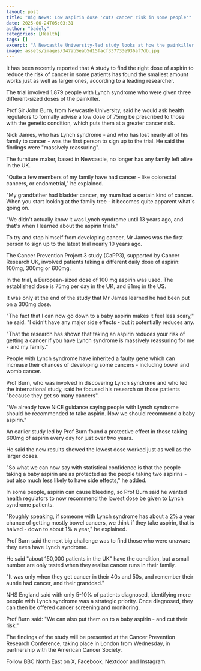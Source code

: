 ```yaml
---
layout: post
title: "Big News: Low aspirin dose 'cuts cancer risk in some people'"
date: 2025-06-24T05:03:31
author: "badely"
categories: [Health]
tags: []
excerpt: "A Newcastle University-led study looks at how the painkiller can help people with Lynch syndrome."
image: assets/images/347ab5eab5d15facf337733e936af7db.jpg
---
```


It has been recently reported that A study to find the right dose of aspirin to reduce the risk of cancer in some patients has found the smallest amount works just as well as larger ones, according to a leading researcher.

The trial involved 1,879 people with Lynch syndrome who were given three different-sized doses of the painkiller.

Prof Sir John Burn, from Newcastle University, said he would ask health regulators to formally advise a low dose of 75mg be prescribed to those with the genetic condition, which puts them at a greater cancer risk.

Nick James, who has Lynch syndrome - and who has lost nearly all of his family to cancer - was the first person to sign up to the trial. He said the findings were "massively reassuring".

The furniture maker, based in Newcastle, no longer has any family left alive in the UK.

"Quite a few members of my family have had cancer - like colorectal cancers, or endometrial," he explained.

"My grandfather had bladder cancer, my mum had a certain kind of cancer. When you start looking at the family tree - it becomes quite apparent what's going on.  

"We didn't actually know it was Lynch syndrome until 13 years ago, and that's when I learned about the aspirin trials."     

To try and stop himself from developing cancer, Mr James was the first person to sign up to the latest trial nearly 10 years ago.

The Cancer Prevention Project 3 study (CaPP3), supported by Cancer Research UK, involved patients taking a different daily dose of aspirin: 100mg, 300mg or 600mg. 

In the trial, a European-sized dose of 100 mg aspirin was used. The established dose is 75mg per day in the UK, and 81mg in the US.

It was only at the end of the study that Mr James learned he had been put on a 300mg dose.

"The fact that I can now go down to a baby aspirin makes it feel less scary," he said. "I didn't have any major side effects - but it potentially reduces any.

"That the research has shown that taking an aspirin reduces your risk of getting a cancer if you have Lynch syndrome is massively reassuring for me - and my family."  

People with Lynch syndrome have inherited a faulty gene which can increase their chances of developing some cancers - including bowel and womb cancer.

Prof Burn, who was involved in discovering Lynch syndrome and who led the international study, said he focused his research on those patients "because they get so many cancers". 

"We already have NICE guidance saying people with Lynch syndrome should be recommended to take aspirin. Now we should recommend a baby aspirin." 

An earlier study led by Prof Burn found a protective effect in those taking 600mg of aspirin every day for just over two years.

He said the new results showed the lowest dose worked just as well as the larger doses.

"So what we can now say with statistical confidence is that the people taking a baby aspirin are as protected as the people taking two aspirins - but also much less likely to have side effects," he added. 

In some people, aspirin can cause bleeding, so Prof Burn said he wanted health regulators to now recommend the lowest dose be given to Lynch syndrome patients.

"Roughly speaking, if someone with Lynch syndrome has about a 2% a year chance of getting mostly bowel cancers, we think if they take aspirin, that is halved - down to about 1% a year," he explained. 

Prof Burn said the next big challenge was to find those who were unaware they even have Lynch syndrome.

He said "about 150,000 patients in the UK" have the condition, but a small number are only tested when they realise cancer runs in their family.

"It was only when they get cancer in their 40s and 50s, and remember their auntie had cancer, and their granddad." 

NHS England said with only 5-10% of patients diagnosed, identifying more people with Lynch syndrome was a strategic priority. Once diagnosed, they can then be offered cancer screening and monitoring. 

Prof Burn said: "We can also put them on to a baby aspirin - and cut their risk."     

The findings of the study will be presented at the Cancer Prevention Research Conference, taking place in London from Wednesday, in partnership with the American Cancer Society.

Follow BBC North East on X, Facebook, Nextdoor and Instagram. 

